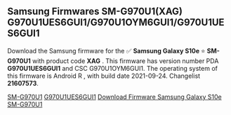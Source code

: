 <h2>Samsung Firmwares SM-G970U1(XAG) G970U1UES6GUI1/G970U1OYM6GUI1/G970U1UES6GUI1</h2>
Download the Samsung firmware for the ✅ <strong>Samsung Galaxy S10e </strong> ⭐ <strong>SM-G970U1</strong> with product code <strong>XAG</strong> . This firmware has version number PDA <strong>G970U1UES6GUI1</strong> and CSC G970U1OYM6GUI1. The operating system of this firmware is Android R , with build date 2021-09-24. Changelist <strong>21607573</strong>.


[SM-G970U1](https://samfirm.shop/samsung/model/SM-G970U1)
[G970U1UES6GUI1](https://samfirm.shop/samsung/pda/G970U1UES6GUI1)
[Download Firmware Samsung Galaxy S10e SM-G970U1](https://samfirm.shop/samsung/firmware/459325)
